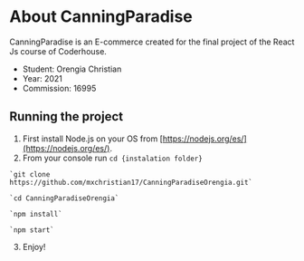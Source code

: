 # About CanningParadise

CanningParadise is an E-commerce created for the final project of the React Js course of Coderhouse.

  - Student: Orengia Christian
  - Year: 2021
  - Commission: 16995

## Running the project

  1. First install Node.js on your OS from [https://nodejs.org/es/](https://nodejs.org/es/).
  2. From your console run
    `cd {instalation folder}`

    `git clone https://github.com/mxchristian17/CanningParadiseOrengia.git`

    `cd CanningParadiseOrengia`

    `npm install`
    
    `npm start`
    
  3. Enjoy!
